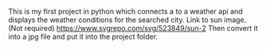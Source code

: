 This is my first project in python which connects a to a weather api and displays the weather conditions for the searched city.
Link to sun image. (Not required)
https://www.svgrepo.com/svg/523849/sun-2 
Then convert it into a jpg file and put it into the project folder.
